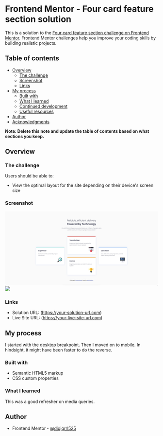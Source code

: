 # Frontend Mentor - Four card feature section solution

This is a solution to the [Four card feature section challenge on Frontend Mentor](https://www.frontendmentor.io/challenges/four-card-feature-section-weK1eFYK). Frontend Mentor challenges help you improve your coding skills by building realistic projects. 

## Table of contents

- [Overview](#overview)
  - [The challenge](#the-challenge)
  - [Screenshot](#screenshot)
  - [Links](#links)
- [My process](#my-process)
  - [Built with](#built-with)
  - [What I learned](#what-i-learned)
  - [Continued development](#continued-development)
  - [Useful resources](#useful-resources)
- [Author](#author)
- [Acknowledgments](#acknowledgments)

**Note: Delete this note and update the table of contents based on what sections you keep.**

## Overview

### The challenge

Users should be able to:

- View the optimal layout for the site depending on their device's screen size

### Screenshot

![](screenshots/Desktop.png)
![](screenshots/Mobile.png)


### Links

- Solution URL: (https://your-solution-url.com)
- Live Site URL: (https://your-live-site-url.com)

## My process

I started with the desktop breakpoint. Then I moved on to mobile. In hindsight, it might have been faster to do the reverse.

### Built with

- Semantic HTML5 markup
- CSS custom properties

### What I learned

This was a good refresher on media queries. 


## Author

- Frontend Mentor - [@digigrrl525](https://www.frontendmentor.io/profile/digigrrl525)


